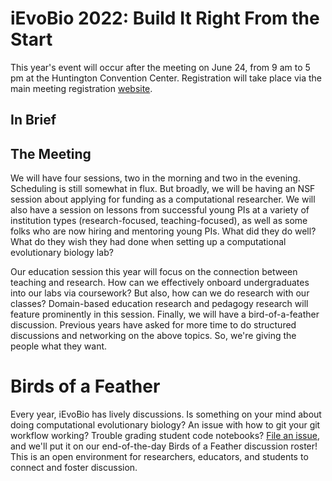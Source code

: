 # iEvoBio 2022: Build It Right From the Start

This year's event will occur after the meeting on June 24, from 9 am to 5 pm at the
Huntington Convention Center. Registration will take place via the main meeting registration [website](https://www.evolutionmeetings.org/).


## In Brief

## The Meeting

We will have four sessions, two in the morning and two in the evening. Scheduling
is still somewhat in flux. But broadly, we will be having an NSF session about applying for funding as a computational researcher. We will also have a session
on lessons from successful young PIs at a variety of institution types (research-focused, teaching-focused), as well as some folks who are now hiring and mentoring young PIs. What did they do well? What do they wish they had done
when setting up a computational evolutionary biology lab?

Our education session this year will focus on the connection between teaching and
research. How can we effectively onboard undergraduates into our labs via coursework? But also, how can we do research with our classes? Domain-based education research and pedagogy research will feature prominently in this session.
Finally, we will have a bird-of-a-feather discussion. Previous years have asked for more time to do structured discussions and networking on the above topics. So, we're giving the people what they want.

# Birds of a Feather

Every year, iEvoBio has lively discussions. Is something on your mind about doing computational evolutionary biology? An issue with how to git your git workflow working? Trouble grading student code notebooks? [File an issue](https://github.com/ievobio/2022iEvoBio/issues), and we'll put it on our end-of-the-day Birds of a Feather discussion roster! This is an open environment for researchers, educators, and students to connect and foster discussion.

